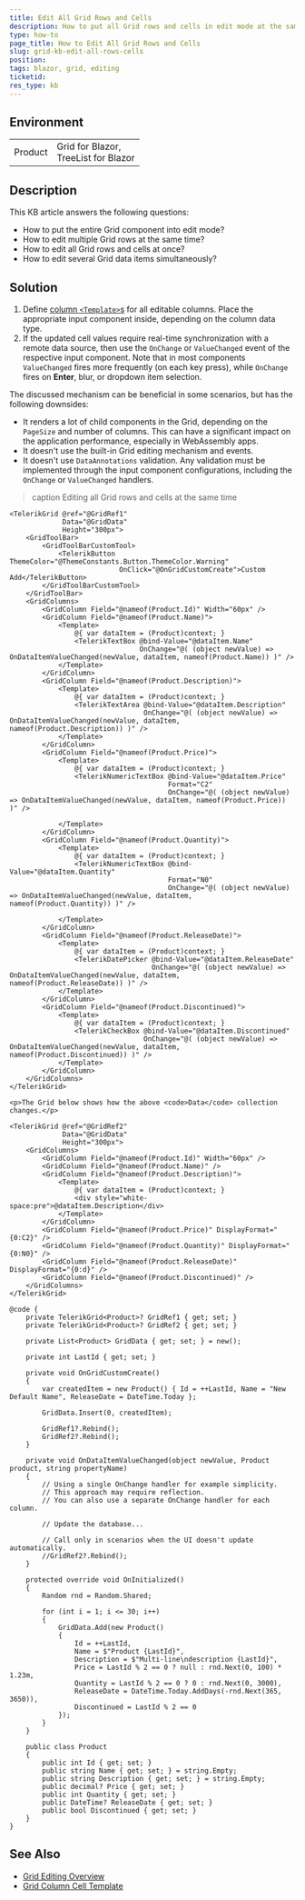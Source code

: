 ```yaml
---
title: Edit All Grid Rows and Cells
description: How to put all Grid rows and cells in edit mode at the same time.
type: how-to
page_title: How to Edit All Grid Rows and Cells
slug: grid-kb-edit-all-rows-cells
position: 
tags: blazor, grid, editing
ticketid:
res_type: kb
---
```


## Environment

<table>
    <tbody>
        <tr>
            <td>Product</td>
            <td>
                Grid for Blazor, <br />
                TreeList for Blazor
            </td>
        </tr>
    </tbody>
</table>

## Description

This KB article answers the following questions:

* How to put the entire Grid component into edit mode?
* How to edit multiple Grid rows at the same time?
* How to edit all Grid rows and cells at once?
* How to edit several Grid data items simultaneously?

## Solution

1. Define [column `<Template>`s](slug:grid-templates-column) for all editable columns. Place the appropriate input component inside, depending on the column data type.
1. If the updated cell values require real-time synchronization with a remote data source, then use the `OnChange` or `ValueChanged` event of the respective input component. Note that in most components `ValueChanged` fires more frequently (on each key press), while `OnChange` fires on **Enter**, blur, or dropdown item selection.

The discussed mechanism can be beneficial in some scenarios, but has the following downsides:

* It renders a lot of child components in the Grid, depending on the `PageSize` and number of columns. This can have a significant impact on the application performance, especially in WebAssembly apps.
* It doesn't use the built-in Grid editing mechanism and events.
* It doesn't use `DataAnnotations` validation. Any validation must be implemented through the input component configurations, including the `OnChange` or `ValueChanged` handlers.

>caption Editing all Grid rows and cells at the same time

````RAZOR
<TelerikGrid @ref="@GridRef1"
             Data="@GridData"
             Height="300px">
    <GridToolBar>
        <GridToolBarCustomTool>
            <TelerikButton ThemeColor="@ThemeConstants.Button.ThemeColor.Warning"
                           OnClick="@OnGridCustomCreate">Custom Add</TelerikButton>
        </GridToolBarCustomTool>
    </GridToolBar>
    <GridColumns>
        <GridColumn Field="@nameof(Product.Id)" Width="60px" />
        <GridColumn Field="@nameof(Product.Name)">
            <Template>
                @{ var dataItem = (Product)context; }
                <TelerikTextBox @bind-Value="@dataItem.Name"
                                OnChange="@( (object newValue) => OnDataItemValueChanged(newValue, dataItem, nameof(Product.Name)) )" />
            </Template>
        </GridColumn>
        <GridColumn Field="@nameof(Product.Description)">
            <Template>
                @{ var dataItem = (Product)context; }
                <TelerikTextArea @bind-Value="@dataItem.Description"
                                 OnChange="@( (object newValue) => OnDataItemValueChanged(newValue, dataItem, nameof(Product.Description)) )" />
            </Template>
        </GridColumn>
        <GridColumn Field="@nameof(Product.Price)">
            <Template>
                @{ var dataItem = (Product)context; }
                <TelerikNumericTextBox @bind-Value="@dataItem.Price"
                                       Format="C2"
                                       OnChange="@( (object newValue) => OnDataItemValueChanged(newValue, dataItem, nameof(Product.Price)) )" />

            </Template>
        </GridColumn>
        <GridColumn Field="@nameof(Product.Quantity)">
            <Template>
                @{ var dataItem = (Product)context; }
                <TelerikNumericTextBox @bind-Value="@dataItem.Quantity"
                                       Format="N0"
                                       OnChange="@( (object newValue) => OnDataItemValueChanged(newValue, dataItem, nameof(Product.Quantity)) )" />

            </Template>
        </GridColumn>
        <GridColumn Field="@nameof(Product.ReleaseDate)">
            <Template>
                @{ var dataItem = (Product)context; }
                <TelerikDatePicker @bind-Value="@dataItem.ReleaseDate"
                                   OnChange="@( (object newValue) => OnDataItemValueChanged(newValue, dataItem, nameof(Product.ReleaseDate)) )" />
            </Template>
        </GridColumn>
        <GridColumn Field="@nameof(Product.Discontinued)">
            <Template>
                @{ var dataItem = (Product)context; }
                <TelerikCheckBox @bind-Value="@dataItem.Discontinued"
                                 OnChange="@( (object newValue) => OnDataItemValueChanged(newValue, dataItem, nameof(Product.Discontinued)) )" />
            </Template>
        </GridColumn>
    </GridColumns>
</TelerikGrid>

<p>The Grid below shows how the above <code>Data</code> collection changes.</p>

<TelerikGrid @ref="@GridRef2"
             Data="@GridData"
             Height="300px">
    <GridColumns>
        <GridColumn Field="@nameof(Product.Id)" Width="60px" />
        <GridColumn Field="@nameof(Product.Name)" />
        <GridColumn Field="@nameof(Product.Description)">
            <Template>
                @{ var dataItem = (Product)context; }
                <div style="white-space:pre">@dataItem.Description</div>
            </Template>
        </GridColumn>
        <GridColumn Field="@nameof(Product.Price)" DisplayFormat="{0:C2}" />
        <GridColumn Field="@nameof(Product.Quantity)" DisplayFormat="{0:N0}" />
        <GridColumn Field="@nameof(Product.ReleaseDate)" DisplayFormat="{0:d}" />
        <GridColumn Field="@nameof(Product.Discontinued)" />
    </GridColumns>
</TelerikGrid>

@code {
    private TelerikGrid<Product>? GridRef1 { get; set; }
    private TelerikGrid<Product>? GridRef2 { get; set; }

    private List<Product> GridData { get; set; } = new();

    private int LastId { get; set; }

    private void OnGridCustomCreate()
    {
        var createdItem = new Product() { Id = ++LastId, Name = "New Default Name", ReleaseDate = DateTime.Today };

        GridData.Insert(0, createdItem);

        GridRef1?.Rebind();
        GridRef2?.Rebind();
    }

    private void OnDataItemValueChanged(object newValue, Product product, string propertyName)
    {
        // Using a single OnChange handler for example simplicity.
        // This approach may require reflection.
        // You can also use a separate OnChange handler for each column.

        // Update the database...

        // Call only in scenarios when the UI doesn't update automatically.
        //GridRef2?.Rebind();
    }

    protected override void OnInitialized()
    {
        Random rnd = Random.Shared;

        for (int i = 1; i <= 30; i++)
        {
            GridData.Add(new Product()
            {
                Id = ++LastId,
                Name = $"Product {LastId}",
                Description = $"Multi-line\ndescription {LastId}",
                Price = LastId % 2 == 0 ? null : rnd.Next(0, 100) * 1.23m,
                Quantity = LastId % 2 == 0 ? 0 : rnd.Next(0, 3000),
                ReleaseDate = DateTime.Today.AddDays(-rnd.Next(365, 3650)),
                Discontinued = LastId % 2 == 0
            });
        }
    }

    public class Product
    {
        public int Id { get; set; }
        public string Name { get; set; } = string.Empty;
        public string Description { get; set; } = string.Empty;
        public decimal? Price { get; set; }
        public int Quantity { get; set; }
        public DateTime? ReleaseDate { get; set; }
        public bool Discontinued { get; set; }
    }
}
````

## See Also

* [Grid Editing Overview](slug:components/grid/editing/overview)
* [Grid Column Cell Template](slug:grid-templates-column)
